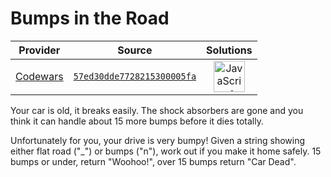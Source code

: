 [_metadata_:generated]: - "true"

# Bumps in the Road

<!-- INFO TABLE BEGIN -->

| Provider                                        | Source                                                                               | Solutions                                                                                                                                                    |
| :---------------------------------------------: | :----------------------------------------------------------------------------------: | :----------------------------------------------------------------------------------------------------------------------------------------------------------: |
| [Codewars](../../../docs/providers/Codewars.md) | [`57ed30dde7728215300005fa`](https://www.codewars.com/kata/57ed30dde7728215300005fa) | [<img src="https://res.cloudinary.com/rascaltwo/image/upload/v1631924076/javascript_ehszr7.svg" alt="JavaScript" title="JavaScript" width="50" />](solve.js) |

<!-- INFO TABLE END -->

Your car is old, it breaks easily. The shock absorbers are gone and you think it can handle about 15 more bumps before it dies totally.

Unfortunately for you, your drive is very bumpy! Given a string showing either flat road ("\_") or bumps ("n"), work out if you make it home safely. 15 bumps or under, return "Woohoo!", over 15 bumps return "Car Dead".   

